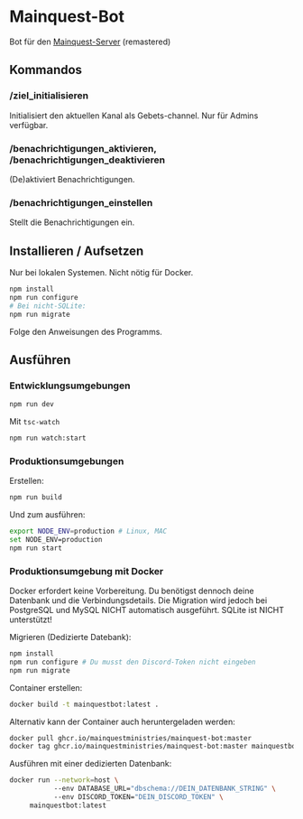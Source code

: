 # Mainquest-Bot

Bot für den [Mainquest-Server](https://mainquest.org) (remastered)

## Kommandos

### /ziel_initialisieren

Initialisiert den aktuellen Kanal als Gebets-channel. Nur für Admins verfügbar.

### /benachrichtigungen_aktivieren, /benachrichtigungen_deaktivieren

(De)aktiviert Benachrichtigungen.

### /benachrichtigungen_einstellen

Stellt die Benachrichtigungen ein.

## Installieren / Aufsetzen

Nur bei lokalen Systemen. Nicht nötig für Docker.

```sh
npm install
npm run configure
# Bei nicht-SQLite:
npm run migrate
```

Folge den Anweisungen des Programms.

## Ausführen

### Entwicklungsumgebungen

```sh
npm run dev
```

Mit `tsc-watch`

```sh
npm run watch:start
```

### Produktionsumgebungen

Erstellen:

```sh
npm run build
```

Und zum ausführen:

```sh
export NODE_ENV=production # Linux, MAC
set NODE_ENV=production
npm run start
```

### Produktionsumgebung mit Docker

Docker erfordert keine Vorbereitung.
Du benötigst dennoch deine Datenbank und die Verbindungsdetails.
Die Migration wird jedoch bei PostgreSQL und MySQL NICHT automatisch ausgeführt.
SQLite ist NICHT unterstützt!

Migrieren (Dedizierte Datebank):

```sh
npm install
npm run configure # Du musst den Discord-Token nicht eingeben
npm run migrate
```

Container erstellen:

```sh
docker build -t mainquestbot:latest .
```

Alternativ kann der Container auch heruntergeladen werden:

```sh
docker pull ghcr.io/mainquestministries/mainquest-bot:master
docker tag ghcr.io/mainquestministries/mainquest-bot:master mainquestbot:latest
```

Ausführen mit einer dedizierten Datenbank:

```sh
docker run --network=host \ 
           --env DATABASE_URL="dbschema://DEIN_DATENBANK_STRING" \ 
           --env DISCORD_TOKEN="DEIN_DISCORD_TOKEN" \
     mainquestbot:latest
```
